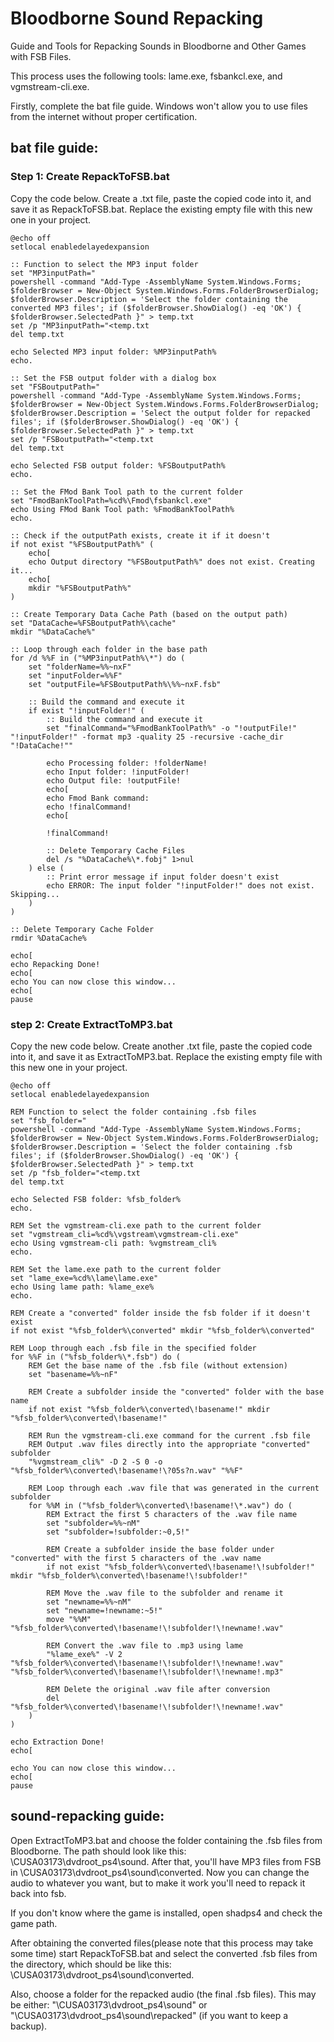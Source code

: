 # Bloodborne Sound Repacking

Guide and Tools for Repacking Sounds in Bloodborne and Other Games with FSB Files.

This process uses the following tools: lame.exe, fsbankcl.exe, and vgmstream-cli.exe.

Firstly, complete the bat file guide. Windows won't allow you to use files from the internet without proper certification.


## bat file guide:
### Step 1: Create RepackToFSB.bat

Copy the code below.
Create a .txt file, paste the copied code into it, and save it as RepackToFSB.bat.
Replace the existing empty file with this new one in your project.

```batch
@echo off
setlocal enabledelayedexpansion

:: Function to select the MP3 input folder
set "MP3inputPath="
powershell -command "Add-Type -AssemblyName System.Windows.Forms; $folderBrowser = New-Object System.Windows.Forms.FolderBrowserDialog; $folderBrowser.Description = 'Select the folder containing the converted MP3 files'; if ($folderBrowser.ShowDialog() -eq 'OK') { $folderBrowser.SelectedPath }" > temp.txt
set /p "MP3inputPath="<temp.txt
del temp.txt

echo Selected MP3 input folder: %MP3inputPath%
echo.

:: Set the FSB output folder with a dialog box
set "FSBoutputPath="
powershell -command "Add-Type -AssemblyName System.Windows.Forms; $folderBrowser = New-Object System.Windows.Forms.FolderBrowserDialog; $folderBrowser.Description = 'Select the output folder for repacked files'; if ($folderBrowser.ShowDialog() -eq 'OK') { $folderBrowser.SelectedPath }" > temp.txt
set /p "FSBoutputPath="<temp.txt
del temp.txt

echo Selected FSB output folder: %FSBoutputPath%
echo.

:: Set the FMod Bank Tool path to the current folder
set "FmodBankToolPath=%cd%\Fmod\fsbankcl.exe"
echo Using FMod Bank Tool path: %FmodBankToolPath%
echo.

:: Check if the outputPath exists, create it if it doesn't
if not exist "%FSBoutputPath%" (
    echo[
    echo Output directory "%FSBoutputPath%" does not exist. Creating it...
    echo[
    mkdir "%FSBoutputPath%"
)

:: Create Temporary Data Cache Path (based on the output path)
set "DataCache=%FSBoutputPath%\cache"
mkdir "%DataCache%"

:: Loop through each folder in the base path
for /d %%F in ("%MP3inputPath%\*") do (
    set "folderName=%%~nxF"
    set "inputFolder=%%F"
    set "outputFile=%FSBoutputPath%\%%~nxF.fsb"

    :: Build the command and execute it
    if exist "!inputFolder!" (
        :: Build the command and execute it
        set "finalCommand="%FmodBankToolPath%" -o "!outputFile!" "!inputFolder!" -format mp3 -quality 25 -recursive -cache_dir "!DataCache!""

        echo Processing folder: !folderName!
        echo Input folder: !inputFolder!
        echo Output file: !outputFile!
        echo[
        echo Fmod Bank command:
        echo !finalCommand!
        echo[

        !finalCommand!

        :: Delete Temporary Cache Files
        del /s "%DataCache%\*.fobj" 1>nul
    ) else (
        :: Print error message if input folder doesn't exist
        echo ERROR: The input folder "!inputFolder!" does not exist. Skipping...
    )
)

:: Delete Temporary Cache Folder
rmdir %DataCache%

echo[
echo Repacking Done!
echo[
echo You can now close this window...
echo[
pause
```










### step 2: Create ExtractToMP3.bat
Copy the new code below.
Create another .txt file, paste the copied code into it, and save it as ExtractToMP3.bat.
Replace the existing empty file with this new one in your project.









```batch
@echo off
setlocal enabledelayedexpansion

REM Function to select the folder containing .fsb files
set "fsb_folder="
powershell -command "Add-Type -AssemblyName System.Windows.Forms; $folderBrowser = New-Object System.Windows.Forms.FolderBrowserDialog; $folderBrowser.Description = 'Select the folder containing .fsb files'; if ($folderBrowser.ShowDialog() -eq 'OK') { $folderBrowser.SelectedPath }" > temp.txt
set /p "fsb_folder="<temp.txt
del temp.txt

echo Selected FSB folder: %fsb_folder%
echo.

REM Set the vgmstream-cli.exe path to the current folder
set "vgmstream_cli=%cd%\vgstream\vgmstream-cli.exe"
echo Using vgmstream-cli path: %vgmstream_cli%
echo.

REM Set the lame.exe path to the current folder
set "lame_exe=%cd%\lame\lame.exe"
echo Using lame path: %lame_exe%
echo.

REM Create a "converted" folder inside the fsb folder if it doesn't exist
if not exist "%fsb_folder%\converted" mkdir "%fsb_folder%\converted"

REM Loop through each .fsb file in the specified folder
for %%F in ("%fsb_folder%\*.fsb") do (
    REM Get the base name of the .fsb file (without extension)
    set "basename=%%~nF"
   
    REM Create a subfolder inside the "converted" folder with the base name
    if not exist "%fsb_folder%\converted\!basename!" mkdir "%fsb_folder%\converted\!basename!"

    REM Run the vgmstream-cli.exe command for the current .fsb file
    REM Output .wav files directly into the appropriate "converted" subfolder
    "%vgmstream_cli%" -D 2 -S 0 -o "%fsb_folder%\converted\!basename!\?05s?n.wav" "%%F"

    REM Loop through each .wav file that was generated in the current subfolder
    for %%M in ("%fsb_folder%\converted\!basename!\*.wav") do (
        REM Extract the first 5 characters of the .wav file name
        set "subfolder=%%~nM"
        set "subfolder=!subfolder:~0,5!"
       
        REM Create a subfolder inside the base folder under "converted" with the first 5 characters of the .wav name
        if not exist "%fsb_folder%\converted\!basename!\!subfolder!" mkdir "%fsb_folder%\converted\!basename!\!subfolder!"

        REM Move the .wav file to the subfolder and rename it
        set "newname=%%~nM"
        set "newname=!newname:~5!"
        move "%%M" "%fsb_folder%\converted\!basename!\!subfolder!\!newname!.wav"

        REM Convert the .wav file to .mp3 using lame
        "%lame_exe%" -V 2 "%fsb_folder%\converted\!basename!\!subfolder!\!newname!.wav" "%fsb_folder%\converted\!basename!\!subfolder!\!newname!.mp3"

        REM Delete the original .wav file after conversion
        del "%fsb_folder%\converted\!basename!\!subfolder!\!newname!.wav"
    )
)

echo Extraction Done!
echo[

echo You can now close this window...
echo[
pause
```

## sound-repacking guide:

Open ExtractToMP3.bat and choose the folder containing the .fsb files from Bloodborne. The path should look like this:
\CUSA03173\dvdroot_ps4\sound.
After that, you'll have MP3 files from FSB in \CUSA03173\dvdroot_ps4\sound\converted. Now you can change the audio to whatever you want, but to make it work you'll need to repack it back into fsb.

If you don't know where the game is installed, open shadps4 and check the game path.

After obtaining the converted files(please note that this process may take some time) start RepackToFSB.bat and select the converted .fsb files from the directory, which should be like this:
\CUSA03173\dvdroot_ps4\sound\converted.

Also, choose a folder for the repacked audio (the final .fsb files). This may be either:
"\CUSA03173\dvdroot_ps4\sound" or
"\CUSA03173\dvdroot_ps4\sound\repacked"
(if you want to keep a backup).
